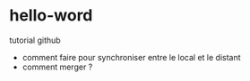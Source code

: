 hello-word
==========

tutorial github
* comment faire pour synchroniser entre le local et le distant
* comment merger ?
